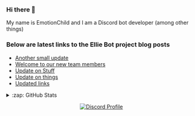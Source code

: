 ### Hi there 👋
My name is EmotionChild and I am a Discord bot developer (among other things)

### Below are latest links to the Ellie Bot project blog posts

<!-- BLOG-POST-LIST:START -->
- [Another small update](https://blog.elliebot.net/another-update)
- [Welcome to our new team members](https://blog.elliebot.net/welcome-team-members)
- [Update on Stuff](https://blog.elliebot.net/small-update-on-things)
- [Update on things](https://blog.elliebot.net/update-on-things)
- [Updated links](https://blog.elliebot.net/updated-links)
<!-- BLOG-POST-LIST:END -->

<details>
  <summary>:zap: GitHub Stats</summary>

  <img align="left" alt="EmotionChild's GitHub Stats" src="https://github-readme-stats.vercel.app/api?username=EmotionChild&theme=github_dark&show_icons=true" />

  <img align="left" alt="EmotionChild's Most Used Languages" src="https://github-readme-stats.vercel.app/api/top-langs/?username=EmotionChild&layout=compact">

</details>

<p align="center">
  <a href="https://discord.com/users/234542843732033537">
    <img src="https://lanyard-profile-readme.vercel.app/api/234542843732033537?bg=0C0032" alt="Discord Profile"/>
  </a>
</p>

